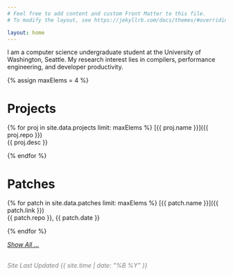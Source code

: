 ```yaml
---
# Feel free to add content and custom Front Matter to this file.
# To modify the layout, see https://jekyllrb.com/docs/themes/#overriding-theme-defaults

layout: home
---
```


I am a computer science undergraduate student at the University of Washington, Seattle.  My research interest lies in compilers, performance engineering, and developer productivity.

{% assign maxElems = 4 %}

# Projects

{% for proj in site.data.projects limit: maxElems %}
[{{ proj.name }}]({{ proj.repo }})<br>
{{ proj.desc }}

{% endfor %}

# Patches

{% for patch in site.data.patches limit: maxElems %}
[{{ patch.name }}]({{ patch.link }})<br>
{{ patch.repo }}, {{ patch.date }}

{% endfor %}

*[Show All ...](/patches)*

<br>
<em style="color: #828282;">Site Last Updated {{ site.time | date: "%B %Y" }}</em>
